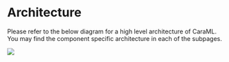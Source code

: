 # Architecture

Please refer to the below diagram for a high level architecture of CaraML. You may find the component specific architecture in each of the subpages.&#x20;

![](../.gitbook/assets/caraml\_architecture.png)





